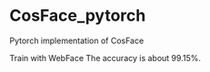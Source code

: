 # CosFace_pytorch
Pytorch implementation of CosFace

Train with WebFace
The accuracy is about 99.15%.
